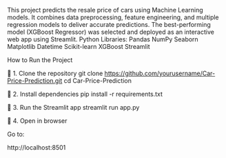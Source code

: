 This project predicts the resale price of cars using Machine Learning models. It combines data preprocessing, feature engineering, and multiple regression models to deliver accurate predictions. The best-performing model (XGBoost Regressor) was selected and deployed as an interactive web app using Streamlit.
Python Libraries:
Pandas
NumPy
Seaborn
Matplotlib
Datetime
Scikit-learn
XGBoost
Streamlit


How to Run the Project

🔹 1. Clone the repository
git clone https://github.com/yourusername/Car-Price-Prediction.git
cd Car-Price-Prediction

🔹 2. Install dependencies
pip install -r requirements.txt

🔹 3. Run the Streamlit app
streamlit run app.py

🔹 4. Open in browser

Go to:

http://localhost:8501
